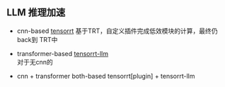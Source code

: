 ## LLM 推理加速   


* cnn-based  [tensorrt](https://github.com/lix19937/trt-samples-for-hackathon-cn/blob/master/cookbook/readme_cn.md)
基于TRT，自定义插件完成低效模块的计算，最终仍back到 TRT中   

* transformer-based  [tensorrt-llm](https://github.com/NVIDIA/TensorRT-LLM)   
对于无cnn的

* cnn + transformer both-based  tensorrt[plugin] + tensorrt-llm

  
